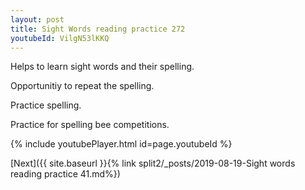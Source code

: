 ```yaml
---
layout: post
title: Sight Words reading practice 272
youtubeId: VilgN53lKKQ
---
```

 
 
Helps to learn sight words and their spelling.

Opportunitiy to repeat the spelling. 

Practice spelling. 
 
Practice for spelling bee competitions. 
 
{% include youtubePlayer.html id=page.youtubeId %}
 
 

[Next]({{ site.baseurl }}{% link  split2/_posts/2019-08-19-Sight words reading practice 41.md%})
 

